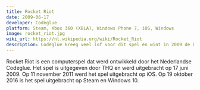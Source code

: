 ```yaml
---
title: Rocket Riot
date: 2009-06-17
developer: Codeglue
platform: Steam, Xbox 360 (XBLA), Windows Phone 7, iOS, Windows
image: rocket_riot.jpg
wiki_url: https://nl.wikipedia.org/wiki/Rocket_Riot
description: Codeglue kreeg veel lof voor dit spel en wint in 2009 de Dutch Game Award voor Best Visual Design.
---
```


Rocket Riot is een computerspel dat werd ontwikkeld door het Nederlandse Codeglue. Het spel is uitgegeven door THQ en werd uitgebracht op 17 juni 2009. Op 11 november 2011 werd het spel uitgebracht op iOS. Op 19 oktober 2016 is het spel uitgebracht op Steam en Windows 10.